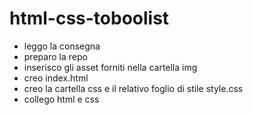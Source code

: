 # html-css-toboolist
- leggo la consegna
- preparo la repo
- inserisco gli asset forniti nella cartella img
- creo index.html
- creo la cartella css e il relativo foglio di stile style.css
- collego html e css
